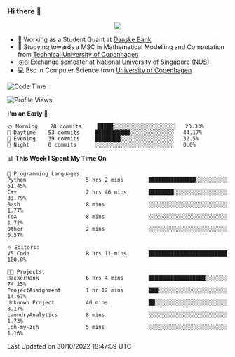### Hi there 👋

<p align="center">
  <img src="https://media4.giphy.com/media/3ohzdKy5Z8TChSDuiA/giphy.gif?cid=ecf05e47r69cojk56gup9q8mep9liy48s94dn2uxsfh6fv39&rid=giphy.gif&ct=g" />
</p>

* 🏦 Working as a Student Quant at [Danske Bank](https://danskebank.dk)
* 🧮 Studying towards a MSC in Mathematical Modelling and Computation from [Technical University of Copenhagen](https://www.dtu.dk)
* 🇸🇬 Exchange semester at [National University of Singapore (NUS)](https://www.nus.edu.sg)
* 💻 Bsc in Computer Science from [University of Copenhagen](https://www.ku.dk/english/)


<!--START_SECTION:waka-->
![Code Time](http://img.shields.io/badge/Code%20Time-23%20hrs%2047%20mins-blue)

![Profile Views](http://img.shields.io/badge/Profile%20Views-0-blue)

**I'm an Early 🐤** 

```text
🌞 Morning    28 commits     █████░░░░░░░░░░░░░░░░░░░░   23.33% 
🌆 Daytime    53 commits     ███████████░░░░░░░░░░░░░░   44.17% 
🌃 Evening    39 commits     ████████░░░░░░░░░░░░░░░░░   32.5% 
🌙 Night      0 commits      ░░░░░░░░░░░░░░░░░░░░░░░░░   0.0%

```


📊 **This Week I Spent My Time On** 

```text
💬 Programming Languages: 
Python                   5 hrs 2 mins        ███████████████░░░░░░░░░░   61.45% 
C++                      2 hrs 46 mins       ████████░░░░░░░░░░░░░░░░░   33.79% 
Bash                     8 mins              ░░░░░░░░░░░░░░░░░░░░░░░░░   1.77% 
TeX                      8 mins              ░░░░░░░░░░░░░░░░░░░░░░░░░   1.72% 
Other                    2 mins              ░░░░░░░░░░░░░░░░░░░░░░░░░   0.57%

🔥 Editors: 
VS Code                  8 hrs 11 mins       █████████████████████████   100.0%

🐱‍💻 Projects: 
HackerRank               6 hrs 4 mins        ██████████████████░░░░░░░   74.25% 
ProjectAssignment        1 hr 12 mins        ███░░░░░░░░░░░░░░░░░░░░░░   14.67% 
Unknown Project          40 mins             ██░░░░░░░░░░░░░░░░░░░░░░░   8.17% 
LaundryAnalytics         8 mins              ░░░░░░░░░░░░░░░░░░░░░░░░░   1.73% 
.oh-my-zsh               5 mins              ░░░░░░░░░░░░░░░░░░░░░░░░░   1.16%

```


 Last Updated on 30/10/2022 18:47:39 UTC
<!--END_SECTION:waka-->

